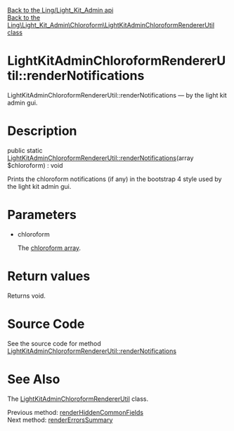 [Back to the Ling/Light_Kit_Admin api](https://github.com/lingtalfi/Light_Kit_Admin/blob/master/doc/api/Ling/Light_Kit_Admin.md)<br>
[Back to the Ling\Light_Kit_Admin\Chloroform\LightKitAdminChloroformRendererUtil class](https://github.com/lingtalfi/Light_Kit_Admin/blob/master/doc/api/Ling/Light_Kit_Admin/Chloroform/LightKitAdminChloroformRendererUtil.md)


LightKitAdminChloroformRendererUtil::renderNotifications
================



LightKitAdminChloroformRendererUtil::renderNotifications — by the light kit admin gui.




Description
================


public static [LightKitAdminChloroformRendererUtil::renderNotifications](https://github.com/lingtalfi/Light_Kit_Admin/blob/master/doc/api/Ling/Light_Kit_Admin/Chloroform/LightKitAdminChloroformRendererUtil/renderNotifications.md)(array $chloroform) : void




Prints the chloroform notifications (if any) in the bootstrap 4 style used
by the light kit admin gui.




Parameters
================


- chloroform

    The [chloroform array](https://github.com/lingtalfi/Chloroform/blob/master/doc/pages/chloroform-array.md).


Return values
================

Returns void.








Source Code
===========
See the source code for method [LightKitAdminChloroformRendererUtil::renderNotifications](https://github.com/lingtalfi/Light_Kit_Admin/blob/master/Chloroform/LightKitAdminChloroformRendererUtil.php#L55-L76)


See Also
================

The [LightKitAdminChloroformRendererUtil](https://github.com/lingtalfi/Light_Kit_Admin/blob/master/doc/api/Ling/Light_Kit_Admin/Chloroform/LightKitAdminChloroformRendererUtil.md) class.

Previous method: [renderHiddenCommonFields](https://github.com/lingtalfi/Light_Kit_Admin/blob/master/doc/api/Ling/Light_Kit_Admin/Chloroform/LightKitAdminChloroformRendererUtil/renderHiddenCommonFields.md)<br>Next method: [renderErrorsSummary](https://github.com/lingtalfi/Light_Kit_Admin/blob/master/doc/api/Ling/Light_Kit_Admin/Chloroform/LightKitAdminChloroformRendererUtil/renderErrorsSummary.md)<br>

